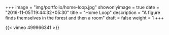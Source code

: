+++
image = "img/portfolio/home-loop.jpg"
showonlyimage = true
date = "2016-11-05T19:44:32+05:30"
title = "Home Loop"
description = "A figure finds themselves in the forest and then a room"
draft = false
weight = 1
+++

{{< vimeo 499966341 >}}